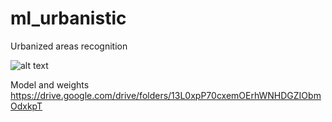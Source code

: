 # ml_urbanistic
Urbanized areas recognition

![alt text](https://raw.githubusercontent.com/stepanradaman/ml_urbanisticl/master/res.png)

Model and weights
https://drive.google.com/drive/folders/13L0xpP70cxemOErhWNHDGZIObmOdxkpT
